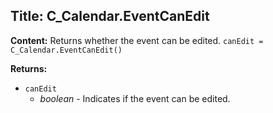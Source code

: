 ## Title: C_Calendar.EventCanEdit

**Content:**
Returns whether the event can be edited.
`canEdit = C_Calendar.EventCanEdit()`

**Returns:**
- `canEdit`
  - *boolean* - Indicates if the event can be edited.